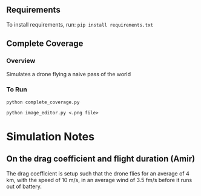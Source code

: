 ## Requirements
To install requirements, run: `pip install requirements.txt`

## Complete Coverage
### Overview
Simulates a drone flying a naive pass of the world 

### To Run
`python complete_coverage.py`

`python image_editor.py <.png file>`

# Simulation Notes
## On the drag coefficient and flight duration (Amir)
The drag coefficient is setup such that the drone flies for an average of 4 km, with the speed of 10 m/s, in an average wind of 3.5 fm/s before it runs out of battery.

